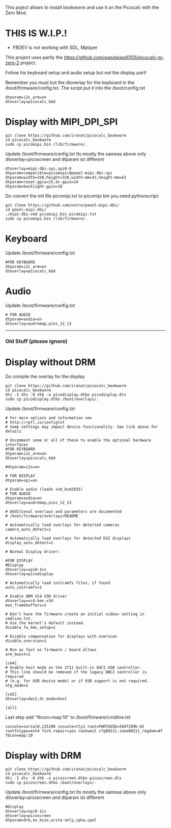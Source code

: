 

This poject allows to install bookworm and use it on the Picocalc with the Zero Mod.

# THIS IS W.I.P.!

* FBDEV is not working with SDL, Mplayer


This project uses partly the https://github.com/wasdwasd0105/picocalc-pi-zero-2 project.

Follow his keyboard setup and audio setup but not the display part!

Remember you must but the dtoverlay for the keyboard in the /boot/firmware/config.txt. The script put it into the /boot/config.txt
```
dtparam=i2c_arm=on
dtoverlay=picocalc_kbd
```

# Display with MIPI_DPI_SPI
```
git clone https://github.com/ironat/picocalc_bookworm
cd picocalc_bookworm
sudo cp picomipi.bin /lib/firmware/.
```
Update /boot/firmware/config.txt Its mostly the sameas above only dtoverlay=picoscreen and dtparam ist different
```
dtoverlay=mipi-dbi-spi,spi0-0
dtparam=compatible=picomipi\0panel-mipi-dbi-spi
dtparam=width=320,height=320,width-mm=43,height-mm=43
dtparam=reset-gpio=25,dc-gpio=24
dtparam=backlight-gpio=18
```
Do convert the init file picomipi.txt to picomipi bin you need pythonscript:
```
git clone https://github.com/notro/panel-mipi-dbi/
cd panel-mipi-dbi/
./mipi-dbi-cmd picomipi.bin picomipi.txt
sudo cp picomipi.bin /lib/firmware/.
```
# Keyboard
Update /boot/firmware/config.txt

```
#FOR KEYBOARD
dtparam=i2c_arm=on
dtoverlay=picocalc_kbd
```
# Audio
Update /boot/firmware/config.txt
````
# FOR AUDIO
dtparam=audio=on
dtoverlay=audremap,pins_12_13
````
----------------------------------------
### Old Stuff (please ignore)

# Display without DRM
Do compile the overlay for the display

```
git clone https://github.com/ironat/picocalc_bookworm
cd picocalc_bookworm
dtc -I dts -O dtb -o picodisplay.dtbo picodisplay.dts
sudo cp picodisplay.dtbo /boot/overlays/.
```
Update /boot/firmware/config.txt

```
# For more options and information see
# http://rptl.io/configtxt
# Some settings may impact device functionality. See link above for details

# Uncomment some or all of these to enable the optional hardware interfaces
#FOR KEYBOARD
dtparam=i2c_arm=on
dtoverlay=picocalc_kbd

#dtparam=i2s=on

# FOR DISPLAY
dtparam=spi=on

# Enable audio (loads snd_bcm2835)
# FOR AUDIO
dtparam=audio=on
dtoverlay=audremap,pins_12_13

# Additional overlays and parameters are documented
# /boot/firmware/overlays/README

# Automatically load overlays for detected cameras
camera_auto_detect=1

# Automatically load overlays for detected DSI displays
display_auto_detect=1

# Normal Display driver:

#FOR DISPLAY
#Display
dtoverlay=spi0-1cs
dtoverlay=picodisplay

# Automatically load initramfs files, if found
auto_initramfs=1

# Enable DRM VC4 V3D driver
dtoverlay=vc4-kms-v3d
max_framebuffers=2

# Don't have the firmware create an initial video= setting in cmdline.txt.
# Use the kernel's default instead.
disable_fw_kms_setup=1

# Disable compensation for displays with overscan
disable_overscan=1

# Run as fast as firmware / board allows
arm_boost=1

[cm4]
# Enable host mode on the 2711 built-in XHCI USB controller.
# This line should be removed if the legacy DWC2 controller is required
# (e.g. for USB device mode) or if USB support is not required.
otg_mode=1

[cm5]
dtoverlay=dwc2,dr_mode=host

[all]
```

Last step add "fbcon=map:10" to /boot/fimware/cmdline.txt

```
console=serial0,115200 console=tty1 root=PARTUUID=568f209b-02 rootfstype=ext4 fsck.repair=yes rootwait cfg80211.ieee80211_regdom=AT fbcon=map:10
```
# Display with DRM

```
git clone https://github.com/ironat/picocalc_bookworm
cd picocalc_bookworm
dtc -I dts -O dtb -o picoscreen.dtbo picoscreen.dts
sudo cp picoscreen.dtbo /boot/overlays/.
```
Update /boot/firmware/config.txt Its mostly the sameas above only dtoverlay=picoscreen and dtparam ist different
```
#Display
dtoverlay=spi0-1cs
dtoverlay=picoscreen
dtparam=drm,no_miso,write-only,cpha,cpol
```
